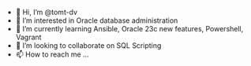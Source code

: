 - 👋 Hi, I’m @tomt-dv
- 👀 I’m interested in Oracle database administration
- 🌱 I’m currently learning Ansible, Oracle 23c new features, Powershell, Vagrant
- 💞️ I’m looking to collaborate on SQL Scripting
- 📫 How to reach me ...

<!---
tomt-dv/tomt-dv is a ✨ special ✨ repository because its `README.md` (this file) appears on your GitHub profile.
You can click the Preview link to take a look at your changes.
--->
